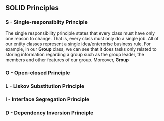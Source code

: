 ## SOLID Principles
### S - Single-responsiblity Principle
The single responsibility principle states that every class must have only one reason to change. 
That is, every class must only do a single job. All of our entity classes represent a single idea/enterprise business 
rule. For example, in our **Group** class, we can see that it does tasks only related to storing information
regarding a group such as the group leader, the members and other features of our group. Moreover, **Group** 
### O - Open-closed Principle
### L - Liskov Substitution Principle
### I - Interface Segregation Principle
### D - Dependency Inversion Principle

